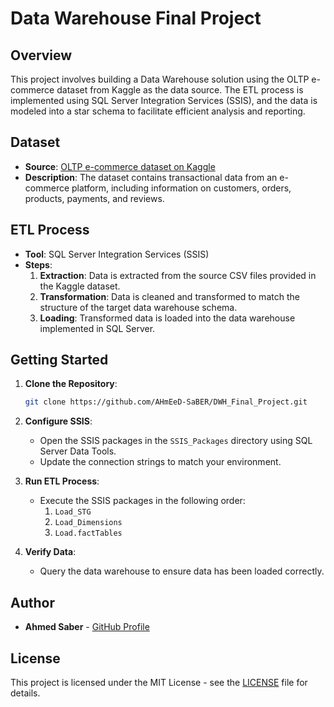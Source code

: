 # Data Warehouse Final Project

## Overview

This project involves building a Data Warehouse solution using the OLTP e-commerce dataset from Kaggle as the data source. The ETL process is implemented using SQL Server Integration Services (SSIS), and the data is modeled into a star schema to facilitate efficient analysis and reporting.

## Dataset

- **Source**: [OLTP e-commerce dataset on Kaggle](https://www.kaggle.com/datasets/sharangkulkarni/oltp-ecommerce-data)
- **Description**: The dataset contains transactional data from an e-commerce platform, including information on customers, orders, products, payments, and reviews.

## ETL Process

- **Tool**: SQL Server Integration Services (SSIS)
- **Steps**:
  1. **Extraction**: Data is extracted from the source CSV files provided in the Kaggle dataset.
  2. **Transformation**: Data is cleaned and transformed to match the structure of the target data warehouse schema.
  3. **Loading**: Transformed data is loaded into the data warehouse implemented in SQL Server.

## Getting Started

1. **Clone the Repository**:
   ```bash
   git clone https://github.com/AHmEeD-SaBER/DWH_Final_Project.git
   ```

2. **Configure SSIS**:
   - Open the SSIS packages in the `SSIS_Packages` directory using SQL Server Data Tools.
   - Update the connection strings to match your environment.

3. **Run ETL Process**:
   - Execute the SSIS packages in the following order:
     1. `Load_STG`
     2. `Load_Dimensions`
     3. `Load.factTables`

4. **Verify Data**:
   - Query the data warehouse to ensure data has been loaded correctly.

## Author

- **Ahmed Saber** - [GitHub Profile](https://github.com/AHmEeD-SaBER)

## License

This project is licensed under the MIT License - see the [LICENSE](LICENSE) file for details.
